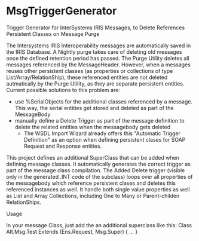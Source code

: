 # MsgTriggerGenerator
Trigger Generator for InterSystems IRIS Messages, to Delete References Persistent Classes on Message Purge

The Intersystems IRIS Interoperability messages are automatically saved in the IRIS Database. A Nightly purge takes care of deleting old messages once the defined retention period has passed.
The Purge Utility deletes all messages referenced by the MessageHeader. However, when a messages reuses other persistent classes (as properties or collections of type List/Array/RelationShip), these referenced entities are not deleted autmatically by the Purge Utility, as they are separate persistent entities.
Current possible solutions to this problem are:
* use %SerialObjects for the additional classes referenced by a message. This way, the serial entities get stored and deleted as part of the MessageBody
* manually define a Delete Trigger as part of the message definition to delete the related entities when the messagebody gets deleted
    * The WSDL Import Wizard already offers this "Automatic Trigger Definition" as an option when defining persistent clases for SOAP Request and Response entities.   

This project defines an additional SuperClass that can be added when defining message classes. It automatically generates the correct trigger as part of the message class compilation. The Added Delete trigger (visible only in the generated .INT code of the subclass) loops over all properties of the messagebody which reference persistent clases and deletes this referenced instances as well. It handle both single value properties as well as List and Array Collections, including One to Many or Parent-childen RelationShips.

Usage

In your message Class, just add the  an additional superclass like this:
Class Alt.Msg.Test Extends (Ens.Request, Msg.Super) { ... }
